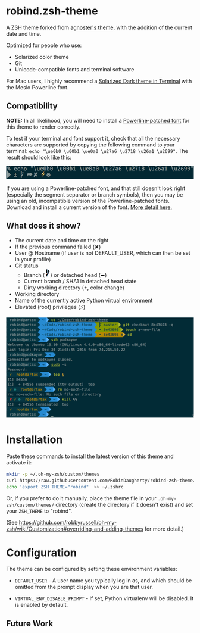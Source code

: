 # robind.zsh-theme

A ZSH theme forked from [agnoster's theme](https://github.com/agnoster/agnoster-zsh-theme),
with the addition of the current date and time.

Optimized for people who use:

- Solarized color theme
- Git
- Unicode-compatible fonts and terminal software

For Mac users, I highly recommend a [Solarized Dark theme in Terminal](https://github.com/tomislav/osx-terminal.app-colors-solarized) with the Meslo Powerline font.

## Compatibility

**NOTE:** In all likelihood, you will need to install a [Powerline-patched font](https://github.com/powerline/fonts) for this theme to render correctly.

To test if your terminal and font support it, check that all the necessary characters are supported by copying the following command to your terminal: `echo "\ue0b0 \u00b1 \ue0a0 \u27a6 \u2718 \u26a1 \u2699"`. The result should look like this:

![Character Example](images/characters.png)

If you are using a Powerline-patched font, and that still doesn't look right (especially the segment separator or branch symbols), then you may be using an old, incompatible version of the Powerline-patched fonts. Download and install a current version of the font. [More detail here.](https://github.com/robbyrussell/oh-my-zsh/issues/4065)

## What does it show?

- The current date and time on the right
- If the previous command failed (✘)
- User @ Hostname (if user is not DEFAULT_USER, which can then be set in your profile)
- Git status
  - Branch (![Branch Character](images/branch.png)) or detached head (➦)
  - Current branch / SHA1 in detached head state
  - Dirty working directory (±, color change)
- Working directory
- Name of the currently active Python virtual environment
- Elevated (root) privileges (⚡)

![Screenshot](images/screenshot.png)

# Installation

Paste these commands to install the latest version of this theme and activate it:

```sh
mkdir -p ~/.oh-my-zsh/custom/themes
curl https://raw.githubusercontent.com/RobinDaugherty/robind-zsh-theme/master/robind.zsh-theme > ~/.oh-my-zsh/custom/themes/robind.zsh-theme
echo 'export ZSH_THEME="robind"' >> ~/.zshrc
```

Or, if you prefer to do it manually, place the theme file in your `.oh-my-zsh/custom/themes/` directory (create the directory if it doesn't exist) and set your `ZSH_THEME` to "robind".

(See https://github.com/robbyrussell/oh-my-zsh/wiki/Customization#overriding-and-adding-themes for more detail.)

# Configuration

The theme can be configured by setting these environment variables:

* `DEFAULT_USER` - A user name you typically log in as, and which should be omitted from the prompt display when you are that user.

* `VIRTUAL_ENV_DISABLE_PROMPT` - If set, Python virtualenv will be disabled. It is enabled by default.

## Future Work
